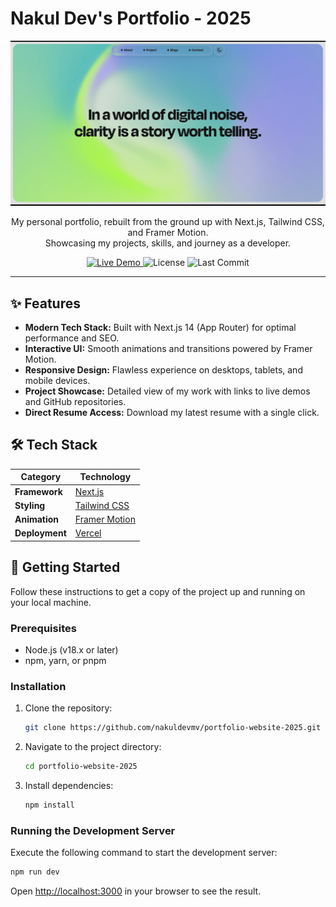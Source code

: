 
# Nakul Dev's Portfolio - 2025

<p align="center">
  <a href="https://nakuldev.vercel.app/" target="_blank">
    <img src="https://raw.githubusercontent.com/nakuldevmv/portfolio-website-2025/main/portfolio/public/og-image.png" alt="Portfolio Preview" />
  </a>
</p>

<p align="center">
  My personal portfolio, rebuilt from the ground up with Next.js, Tailwind CSS, and Framer Motion. <br /> Showcasing my projects, skills, and journey as a developer.
</p>

<p align="center">
  <a href="https://nakuldev.vercel.app/" target="_blank">
    <img src="https://img.shields.io/website?label=Live%20Demo&style=for-the-badge&url=https%3A%2F%2Fnakuldev.vercel.app%2F" alt="Live Demo" />
  </a>
  <img src="https://img.shields.io/github/license/nakuldevmv/portfolio-website-2025?style=for-the-badge&color=blue" alt="License" />
  <img src="https://img.shields.io/github/last-commit/nakuldevmv/portfolio-website-2025?style=for-the-badge&color=green" alt="Last Commit" />
</p>

---

## ✨ Features

- **Modern Tech Stack:** Built with Next.js 14 (App Router) for optimal performance and SEO.
- **Interactive UI:** Smooth animations and transitions powered by Framer Motion.
- **Responsive Design:** Flawless experience on desktops, tablets, and mobile devices.
- **Project Showcase:** Detailed view of my work with links to live demos and GitHub repositories.
- **Direct Resume Access:** Download my latest resume with a single click.

## 🛠️ Tech Stack

| Category      | Technology                                                                                                  |
| ------------- | ----------------------------------------------------------------------------------------------------------- |
| **Framework** | [Next.js](https://nextjs.org/)                                                                              |
| **Styling** | [Tailwind CSS](https://tailwindcss.com/)                                                                    |
| **Animation** | [Framer Motion](https://www.framer.com/motion/)                                                             |
| **Deployment**| [Vercel](https://vercel.com/)                                                                               |

## 🚀 Getting Started

Follow these instructions to get a copy of the project up and running on your local machine.

### Prerequisites

- Node.js (v18.x or later)
- npm, yarn, or pnpm

### Installation

1.  Clone the repository:
    ```sh
    git clone https://github.com/nakuldevmv/portfolio-website-2025.git
    ```
2.  Navigate to the project directory:
    ```sh
    cd portfolio-website-2025
    ```
3.  Install dependencies:
    ```sh
    npm install
    ```

### Running the Development Server

Execute the following command to start the development server:
```sh
npm run dev
````

Open [http://localhost:3000](https://www.google.com/search?q=http://localhost:3000) in your browser to see the result.

